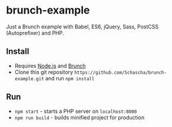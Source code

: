 # brunch-example

Just a Brunch example with Babel, ES6, jQuery, Sass, PostCSS (Autoprefixer) and PHP.

## Install

* Requires [Node.js](http://nodejs.org) and [Brunch](http://brunch.io)
* Clone this git repository `https://github.com/Schascha/brunch-example.git` and run `npm install`

## Run

* `npm start` - starts a PHP server on `localhost:8000`
* `npm run build` - builds minified project for production
